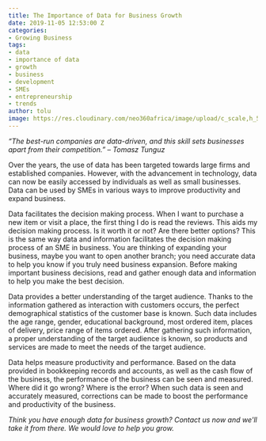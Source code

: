 ```yaml
---
title: The Importance of Data for Business Growth
date: 2019-11-05 12:53:00 Z
categories:
- Growing Business
tags:
- data
- importance of data
- growth
- business
- development
- SMEs
- entrepreneurship
- trends
author: tolu
image: https://res.cloudinary.com/neo360africa/image/upload/c_scale,h_500/v1572958701/NEO360%20BLOG/business-charts-commerce-computer-265087_okvo7m.jpg
---
```


*“The best-run companies are data-driven, and this skill sets businesses apart from their competition.” – Tomasz Tunguz*


Over the years, the use of data has been targeted towards large firms and established companies. However, with the advancement in technology, data can now be easily accessed by individuals as well as small businesses. Data can be used by SMEs in various ways to improve productivity and expand business.


Data facilitates the decision making process. When I want to purchase a new item or visit a place, the first thing I do is read the reviews. This aids my decision making process. Is it worth it or not? Are there better options? This is the same way data and information facilitates the decision making process of an SME in business. You are thinking of expanding your business, maybe you want to open another branch; you need accurate data to help you know if you truly need business expansion. Before making important business decisions, read and gather enough data and information to help you make the best decision.


Data provides a better understanding of the target audience. Thanks to the information gathered as interaction with customers occurs, the perfect demographical statistics of the customer base is known. Such data includes the age range, gender, educational background, most ordered item, places of delivery, price range of items ordered. After gathering such information, a proper understanding of the target audience is known, so products and services are made to meet the needs of the target audience.


Data helps measure productivity and performance. Based on the data provided in bookkeeping records and accounts, as well as the cash flow of the business, the performance of the business can be seen and measured. Where did it go wrong? Where is the error? When such data is seen and accurately measured, corrections can be made to boost the performance and productivity of the business.



*Think you have enough data for business growth? Contact us now and we'll take it from there. We would love to help you grow.*



